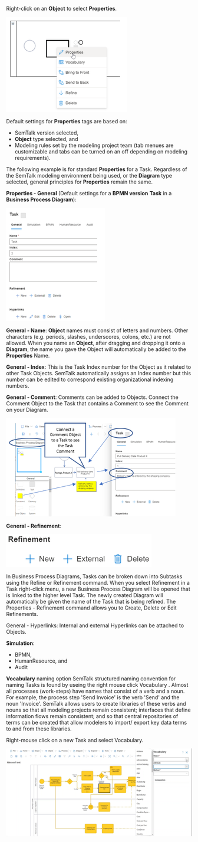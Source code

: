 Right-click on an **Object** to select **Properties**.

![alt text](images/Properties1.png)

Default settings for **Properties** tags are based on:
* SemTalk version selected, 
* **Object** type selected, and 
* Modeling rules set by the modeling project team (tab menues are customizable and tabs can be turned on an off depending on modeling requirements). 

The following example is for standard **Properties** for a Task. Regardless of the SemTalk modeling environment being used, or the **Diagram** type selected, general principles for **Properties** remain the same.

**Properties - General** (Default settings for a **BPMN version** **Task** in a **Business Process Diagram**):

![alt text](images/Properties3.png)

**General - Name**: **Object** names must consist of letters and numbers. Other characters (e.g. periods, slashes, underscores, colons, etc.) are not allowed. 
When you name an **Object**, after dragging and dropping it onto a **Diagram**, the name you gave the Object will automatically be added to the **Properties** Name.

**General - Index**: This is the Task Index number for the Object as it related to other Task Objects. SemTalk automatically assigns an Index number but this number can be edited to correspond existing organizational indexing numbers.

**General - Comment**: Comments can be added to Objects. Connect the Comment Object to the Task that contains a Comment to see the Comment on your Diagram.

![alt text](images/Properties_Comment5.png)

**General - Refinement**: 

![alt text](images/Refinement.png)

In Business Process Diagrams, Tasks can be broken down into Subtasks using the Refine or Refinement command. When you select Refinement in a Task right-click menu, a new Business Process Diagram will be opened that is linked to the higher level Task. The newly created Diagram will automatically be given the name of the Task that is being refined. The Properties - Refinement command allows you to Create, Delete or Edit Refinements.

General - Hyperlinks: Internal and external Hyperlinks can be attached to Objects.


**Simulation**:

* BPMN,
* HumanResource, and
* Audit

**Vocabulary** naming option
SemTalk structured naming convention for naming Tasks is found by useing the right mouse click Vocabulary . Almost all processes (work-steps) have names that consist of a verb and a noun. For example, the process step 'Send Invoice' is the verb 'Send' and the noun 'Invoice'. SemTalk allows users to create libraries of these verbs and nouns so that all modeling projects remain consistent; interfaces that define information flows remain consistent; and so that central repositories of terms can be created that allow modelers to import/ export key data terms to and from these libraries.

Right-mouse click on a new Task and select Vocabulary.

![alt text](images/Vocabulary.png)
